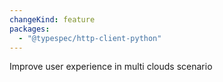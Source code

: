 ```yaml
---
changeKind: feature
packages:
  - "@typespec/http-client-python"
---
```


Improve user experience in multi clouds scenario